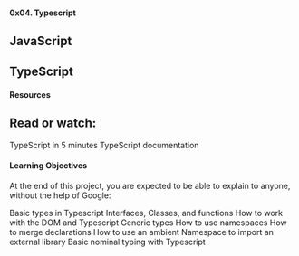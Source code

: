#### 0x04. Typescript
## JavaScript
## TypeScript


#### Resources
## Read or watch:

TypeScript in 5 minutes
TypeScript documentation
#### Learning Objectives
At the end of this project, you are expected to be able to explain to anyone, without the help of Google:

Basic types in Typescript
Interfaces, Classes, and functions
How to work with the DOM and Typescript
Generic types
How to use namespaces
How to merge declarations
How to use an ambient Namespace to import an external library
Basic nominal typing with Typescript

